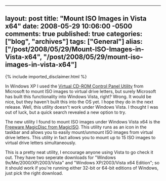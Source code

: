   ---
  layout: post
  title: "Mount ISO Images in Vista x64"
  date: 2008-05-29 10:06:00 -0500
  comments: true
  published: true
  categories: ["blog", "archives"]
  tags: ["General"]
  alias: ["/post/2008/05/29/Mount-ISO-Images-in-Vista-x64", "/post/2008/05/29/mount-iso-images-in-vista-x64"]
  ---
<!-- more -->
{% include imported_disclaimer.html %}
<p>In Windows XP I used the <a href="http://download.microsoft.com/download/7/b/6/7b6abd84-7841-4978-96f5-bd58df02efa2/winxpvirtualcdcontrolpanel_21.exe">Virtual CD-ROM Control Panel Utility</a> from Microsoft to mount ISO images to virtual drive letters, but surely Microsoft has built this functionality into Windows Vista, right? Wrong. It would be nice, but they haven't built this into the OS yet. I hope they do in the next release. Well, this utility doesn't work under Windows Vista. I thought I was out of luck, but a quick search revealed a new option to try.</p>
<p>The new utility I found to mount ISO images under Windows Vista x64 is the <a href="http://www.magiciso.com/tutorials/miso-magicdisc-history.htm">Freeware MagicDisc from MagicISO</a>. This utility runs as an icon in the taskbar and allows you to easily mount/unmount ISO images from virtual drive letters. This utility in fact allows you to mount up to 15 ISO images&nbsp;to virtual drive letters simultaneously.</p>
<p>This is a pretty neat utility, I encourage anyone using Vista to go check it out. They have two seperate downloads for "Windows 9x/Me/2000/XP/2003/Vista" and "Windows XP/2003/Vista x64 Edition"; so it should work if you're running either 32-bit or 64-bit editions of Windows, just pick the right download.</p>
